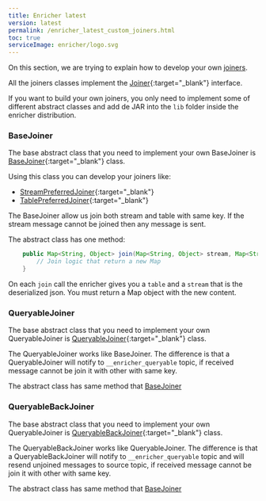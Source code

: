 ```yaml
---
title: Enricher latest
version: latest
permalink: /enricher_latest_custom_joiners.html
toc: true
serviceImage: enricher/logo.svg
---
```


On this section, we are trying to explain how to develop your own [joiners](/enricher_{{page.version}}_joiners.html).

All the joiners classes implement the [Joiner](https://github.com/wizzie-io/enricher/blob/master/service/src/main/java/io/wizzie/enricher/enrichment/join/Joiner.java){:target="_blank"} interface.

If you want to build your own joiners, you only need to implement some of different abstract classes and add de JAR into the `lib` folder inside the enricher distribution.

### BaseJoiner

The base abstract class that you need to implement your own BaseJoiner is [BaseJoiner](https://github.com/wizzie-io/enricher/blob/master/service/src/main/java/io/wizzie/enricher/enrichment/join/BaseJoiner.java){:target="_blank"} class.

Using this class you can develop your joiners like:
* [StreamPreferredJoiner](https://github.com/wizzie-io/enricher/blob/master/service/src/main/java/io/wizzie/enricher/enrichment/join/impl/StreamPreferredJoiner.java){:target="_blank"}
* [TablePreferredJoiner](https://github.com/wizzie-io/enricher/blob/master/service/src/main/java/io/wizzie/enricher/enrichment/join/impl/TablePreferredJoiner.java){:target="_blank"}

The BaseJoiner allow us join both stream and table with same key. If the stream message cannot be joined then any message is sent.

The abstract class has one method:

```java
    public Map<String, Object> join(Map<String, Object> stream, Map<String, Object> table) {
        // Join logic that return a new Map
    }
```

On each `join` call the enricher gives you a `table` and a `stream` that is the deserialized json. You must return a Map object with the new content.

### QueryableJoiner

The base abstract class that you need to implement your own QueryableJoiner is [QueryableJoiner](https://github.com/wizzie-io/enricher/blob/master/service/src/main/java/io/wizzie/enricher/enrichment/join/QueryableJoiner.java){:target="_blank"} class.

The QueryableJoiner works like BaseJoiner. The difference is that a QueryableJoiner will notify to `__enricher_queryable` topic, if received message cannot be join it with other with same key.

The abstract class has same method that [BaseJoiner](#basejoiner)

### QueryableBackJoiner

The base abstract class that you need to implement your own QueryableJoiner is [QueryableBackJoiner](https://github.com/wizzie-io/enricher/blob/master/service/src/main/java/io/wizzie/enricher/enrichment/join/QueryableBackJoiner.java){:target="_blank"} class.

The QueryableBackJoiner works like QueryableJoiner. The difference is that a QueryableBackJoiner will notify to `__enricher_queryable` topic and will resend unjoined messages to source topic, if received message cannot be join it with other with same key.

The abstract class has same method that [BaseJoiner](#basejoiner)

